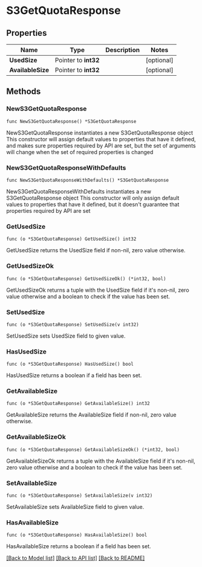 # S3GetQuotaResponse

## Properties

Name | Type | Description | Notes
------------ | ------------- | ------------- | -------------
**UsedSize** | Pointer to **int32** |  | [optional] 
**AvailableSize** | Pointer to **int32** |  | [optional] 

## Methods

### NewS3GetQuotaResponse

`func NewS3GetQuotaResponse() *S3GetQuotaResponse`

NewS3GetQuotaResponse instantiates a new S3GetQuotaResponse object
This constructor will assign default values to properties that have it defined,
and makes sure properties required by API are set, but the set of arguments
will change when the set of required properties is changed

### NewS3GetQuotaResponseWithDefaults

`func NewS3GetQuotaResponseWithDefaults() *S3GetQuotaResponse`

NewS3GetQuotaResponseWithDefaults instantiates a new S3GetQuotaResponse object
This constructor will only assign default values to properties that have it defined,
but it doesn't guarantee that properties required by API are set

### GetUsedSize

`func (o *S3GetQuotaResponse) GetUsedSize() int32`

GetUsedSize returns the UsedSize field if non-nil, zero value otherwise.

### GetUsedSizeOk

`func (o *S3GetQuotaResponse) GetUsedSizeOk() (*int32, bool)`

GetUsedSizeOk returns a tuple with the UsedSize field if it's non-nil, zero value otherwise
and a boolean to check if the value has been set.

### SetUsedSize

`func (o *S3GetQuotaResponse) SetUsedSize(v int32)`

SetUsedSize sets UsedSize field to given value.

### HasUsedSize

`func (o *S3GetQuotaResponse) HasUsedSize() bool`

HasUsedSize returns a boolean if a field has been set.

### GetAvailableSize

`func (o *S3GetQuotaResponse) GetAvailableSize() int32`

GetAvailableSize returns the AvailableSize field if non-nil, zero value otherwise.

### GetAvailableSizeOk

`func (o *S3GetQuotaResponse) GetAvailableSizeOk() (*int32, bool)`

GetAvailableSizeOk returns a tuple with the AvailableSize field if it's non-nil, zero value otherwise
and a boolean to check if the value has been set.

### SetAvailableSize

`func (o *S3GetQuotaResponse) SetAvailableSize(v int32)`

SetAvailableSize sets AvailableSize field to given value.

### HasAvailableSize

`func (o *S3GetQuotaResponse) HasAvailableSize() bool`

HasAvailableSize returns a boolean if a field has been set.


[[Back to Model list]](../README.md#documentation-for-models) [[Back to API list]](../README.md#documentation-for-api-endpoints) [[Back to README]](../README.md)


